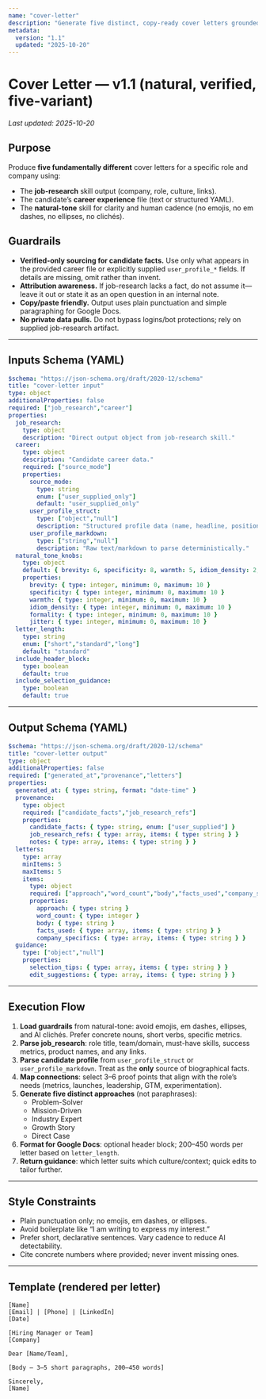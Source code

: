 ```yaml
---
name: "cover-letter"
description: "Generate five distinct, copy-ready cover letters grounded in job-research output and a verified career file; applies natural-tone to reduce AI tells."
metadata:
  version: "1.1"
  updated: "2025-10-20"
---
```

# Cover Letter — v1.1 (natural, verified, five-variant)

_Last updated: 2025-10-20_

## Purpose
Produce **five fundamentally different** cover letters for a specific role and company using:
- The **job-research** skill output (company, role, culture, links).
- The candidate’s **career experience** file (text or structured YAML).
- The **natural-tone** skill for clarity and human cadence (no emojis, no em dashes, no ellipses, no clichés).

## Guardrails
- **Verified-only sourcing for candidate facts.** Use only what appears in the provided career file or explicitly supplied `user_profile_*` fields. If details are missing, omit rather than invent.
- **Attribution awareness.** If job-research lacks a fact, do not assume it—leave it out or state it as an open question in an internal note.
- **Copy/paste friendly.** Output uses plain punctuation and simple paragraphing for Google Docs.
- **No private data pulls.** Do not bypass logins/bot protections; rely on supplied job-research artifact.

---

## Inputs Schema (YAML)
```yaml
$schema: "https://json-schema.org/draft/2020-12/schema"
title: "cover-letter input"
type: object
additionalProperties: false
required: ["job_research","career"]
properties:
  job_research:
    type: object
    description: "Direct output object from job-research skill."
  career:
    type: object
    description: "Candidate career data."
    required: ["source_mode"]
    properties:
      source_mode:
        type: string
        enum: ["user_supplied_only"]
        default: "user_supplied_only"
      user_profile_struct:
        type: ["object","null"]
        description: "Structured profile data (name, headline, positions[], achievements[], skills[])."
      user_profile_markdown:
        type: ["string","null"]
        description: "Raw text/markdown to parse deterministically."
  natural_tone_knobs:
    type: object
    default: { brevity: 6, specificity: 8, warmth: 5, idiom_density: 2, formality: 5, jitter: 4 }
    properties:
      brevity: { type: integer, minimum: 0, maximum: 10 }
      specificity: { type: integer, minimum: 0, maximum: 10 }
      warmth: { type: integer, minimum: 0, maximum: 10 }
      idiom_density: { type: integer, minimum: 0, maximum: 10 }
      formality: { type: integer, minimum: 0, maximum: 10 }
      jitter: { type: integer, minimum: 0, maximum: 10 }
  letter_length:
    type: string
    enum: ["short","standard","long"]
    default: "standard"
  include_header_block:
    type: boolean
    default: true
  include_selection_guidance:
    type: boolean
    default: true
```

---

## Output Schema (YAML)
```yaml
$schema: "https://json-schema.org/draft/2020-12/schema"
title: "cover-letter output"
type: object
additionalProperties: false
required: ["generated_at","provenance","letters"]
properties:
  generated_at: { type: string, format: "date-time" }
  provenance:
    type: object
    required: ["candidate_facts","job_research_refs"]
    properties:
      candidate_facts: { type: string, enum: ["user_supplied"] }
      job_research_refs: { type: array, items: { type: string } }
      notes: { type: array, items: { type: string } }
  letters:
    type: array
    minItems: 5
    maxItems: 5
    items:
      type: object
      required: ["approach","word_count","body","facts_used","company_specifics"]
      properties:
        approach: { type: string }
        word_count: { type: integer }
        body: { type: string }
        facts_used: { type: array, items: { type: string } }
        company_specifics: { type: array, items: { type: string } }
  guidance:
    type: ["object","null"]
    properties:
      selection_tips: { type: array, items: { type: string } }
      edit_suggestions: { type: array, items: { type: string } }
```

---

## Execution Flow
1) **Load guardrails** from natural-tone: avoid emojis, em dashes, ellipses, and AI clichés. Prefer concrete nouns, short verbs, specific metrics.
2) **Parse job_research**: role title, team/domain, must-have skills, success metrics, product names, and any links.
3) **Parse candidate profile** from `user_profile_struct` or `user_profile_markdown`. Treat as the **only** source of biographical facts.
4) **Map connections**: select 3–6 proof points that align with the role’s needs (metrics, launches, leadership, GTM, experimentation).
5) **Generate five distinct approaches** (not paraphrases):
   - Problem-Solver
   - Mission-Driven
   - Industry Expert
   - Growth Story
   - Direct Case
6) **Format for Google Docs**: optional header block; 200–450 words per letter based on `letter_length`.
7) **Return guidance**: which letter suits which culture/context; quick edits to tailor further.

---

## Style Constraints
- Plain punctuation only; no emojis, em dashes, or ellipses.
- Avoid boilerplate like “I am writing to express my interest.”
- Prefer short, declarative sentences. Vary cadence to reduce AI detectability.
- Cite concrete numbers where provided; never invent missing ones.

---

## Template (rendered per letter)
```
[Name]
[Email] | [Phone] | [LinkedIn]
[Date]

[Hiring Manager or Team]
[Company]

Dear [Name/Team],

[Body — 3–5 short paragraphs, 200–450 words]

Sincerely,
[Name]
```
